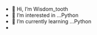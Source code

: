 - 👋 Hi, I’m Wisdom_tooth
- 👀 I’m interested in ...Python
- 🌱 I’m currently learning ...Python
-


<!---
4r1570771l/4r1570771l is a ✨ special ✨ repository because its `README.md` (this file) appears on your GitHub profile.
You can click the Preview link to take a look at your changes.
--->
